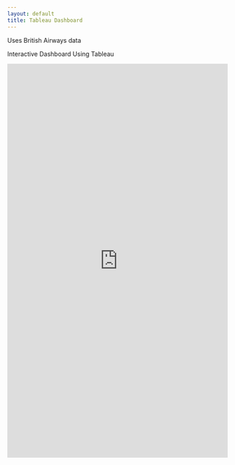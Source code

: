 ```yaml
---
layout: default
title: Tableau Dashboard
---
```


Uses British Airways data

Interactive Dashboard Using Tableau

<div class="tableau-container">
  <iframe src="https://public.tableau.com/views/BritishAirwayReviewsDashboard/Dashboard1?:showVizHome=no&:embed=true" 
          frameborder="0"
          style="width: 100%; height: 900px;">
  </iframe>
</div>
